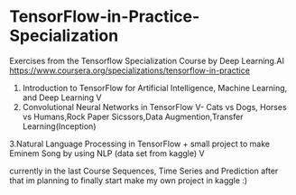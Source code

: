 # TensorFlow-in-Practice-Specialization
Exercises from the Tensorflow Specialization Course by Deep Learning.AI  https://www.coursera.org/specializations/tensorflow-in-practice


1. Introduction to TensorFlow for Artificial Intelligence, Machine Learning, and Deep Learning V
2. Convolutional Neural Networks in TensorFlow V- Cats vs Dogs, Horses vs Humans,Rock Paper Sicssors,Data Augmention,Transfer Learning(Inception)

3.Natural Language Processing in TensorFlow + small project to make Eminem Song by using NLP (data set from kaggle) V


currently in the last Course Sequences, Time Series and Prediction
after that im planning to finally start make my own project in kaggle :)
